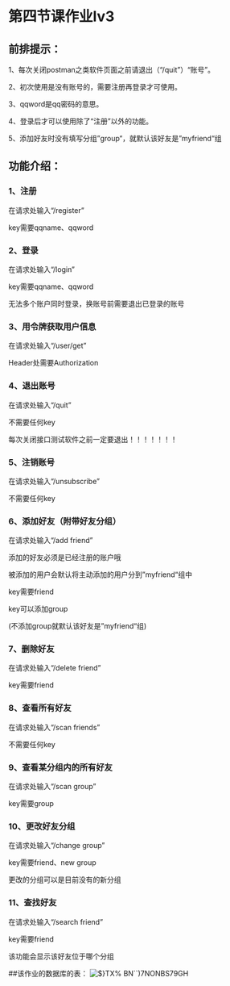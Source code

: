 # 第四节课作业lv3

## 前排提示：

1、每次关闭postman之类软件页面之前请退出（“/quit”）“账号”。

2、初次使用是没有账号的，需要注册再登录才可使用。

3、qqword是qq密码的意思。

4、登录后才可以使用除了“注册”以外的功能。

5、添加好友时没有填写分组”group“，就默认该好友是”myfriend“组

## 功能介绍：

### 1、注册

在请求处输入“/register”

key需要qqname、qqword

### 2、登录

在请求处输入“/login”

key需要qqname、qqword

无法多个账户同时登录，换账号前需要退出已登录的账号

### 3、用令牌获取用户信息

在请求处输入“/user/get”

Header处需要Authorization

### 4、退出账号

在请求处输入“/quit”

不需要任何key

每次关闭接口测试软件之前一定要退出！！！！！！！

### 5、注销账号

在请求处输入“/unsubscribe”

不需要任何key

### 6、添加好友（附带好友分组）

在请求处输入“/add friend”

添加的好友必须是已经注册的账户哦

被添加的用户会默认将主动添加的用户分到”myfriend“组中

key需要friend

key可以添加group

(不添加group就默认该好友是”myfriend“组)

### 7、删除好友

在请求处输入“/delete friend”

key需要friend

### 8、查看所有好友

在请求处输入“/scan friends”

不需要任何key

### 9、查看某分组内的所有好友

在请求处输入“/scan group”

key需要group

### 10、更改好友分组

在请求处输入“/change group”

key需要friend、new group

更改的分组可以是目前没有的新分组

### 11、查找好友

在请求处输入“/search friend”

key需要friend

该功能会显示该好友位于哪个分组

##该作业的数据库的表：
![$}TX% BN``)`7NONBS`79GH](https://user-images.githubusercontent.com/116962163/205443106-89c484a7-55f2-45b7-a3d3-9662a5bd3f6f.png)
